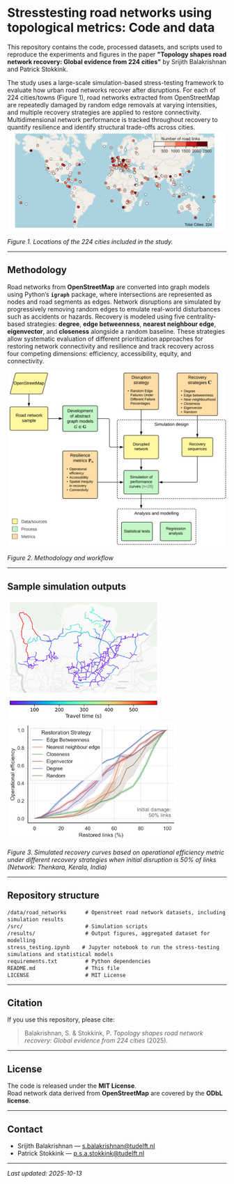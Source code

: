 # Stresstesting road networks using topological metrics: Code and data

This repository contains the code, processed datasets, and scripts used to reproduce the experiments and figures in the paper **"Topology shapes road network recovery: Global evidence from 224 cities"** by Srijith Balakrishnan and Patrick Stokkink.

The study uses a large-scale simulation-based stress-testing framework to evaluate how urban road networks recover after disruptions. For each of 224 cities/towns (Figure 1), road networks extracted from OpenStreetMap are repeatedly damaged by random edge removals at varying intensities, and multiple recovery strategies are applied to restore connectivity. Multidimensional network performance is tracked throughout recovery to quantify resilience and identify structural trade-offs across cities.
<img src="results/figures/road_networks_map.png" alt="224 cities" width="700" />

*Figure 1. Locations of the 224 cities included in the study.*

---

## Methodology
Road networks from **OpenStreetMap** are converted into graph models using Python’s **`igraph`** package, where intersections are represented as nodes and road segments as edges. Network disruptions are simulated by progressively removing random edges to emulate real-world disturbances such as accidents or hazards. Recovery is modeled using five centrality-based strategies: **degree**, **edge betweenness**, **nearest neighbour edge**, **eigenvector**, and **closeness** alongside a random baseline. These strategies allow systematic evaluation of different prioritization approaches for restoring network connectivity and resilience and track recovery across four competing dimensions: efficiency, accessibility, equity, and connectivity.

<img src="results/figures/graph_methodology.png" alt="method" width="550" />

*Figure 2. Methodology and workflow*

---

## Sample simulation outputs

<img src="results/figures/Sample_map.png" alt="method" width="350" /><img src="results/figures/Sample_strategies_50pct.png" alt="method" width="390" />

*Figure 3. Simulated recovery curves based on operational efficiency metric under different recovery strategies when initial disruption is 50\% of links (Network: Thenkara, Kerala, India)*

---

## Repository structure

```
/data/road_networks      # Openstreet road network datasets, including simulation results
/src/                    # Simulation scripts
/results/                # Output figures, aggregated dataset for modelling
stress_testing.ipynb    # Jupyter notebook to run the stress-testing simulations and statistical models
requirements.txt         # Python dependencies
README.md                # This file
LICENSE                  # MIT License
```
---

## Citation

If you use this repository, please cite:

> Balakrishnan, S. & Stokkink, P. *Topology shapes road network recovery: Global evidence from 224 cities* (2025).

---

## License

The code is released under the **MIT License**.  
Road network data derived from **OpenStreetMap** are covered by the **ODbL license**.

---

## Contact

- Srijith Balakrishnan — s.balakrishnan@tudelft.nl  
- Patrick Stokkink — p.s.a.stokkink@tudelft.nl  

---

_Last updated: 2025-10-13_

